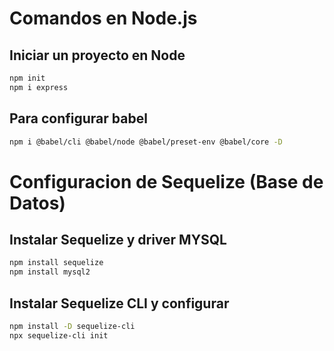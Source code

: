 # Comandos en Node.js
## Iniciar un proyecto en Node
```bash
npm init
npm i express
```

## Para configurar babel
```bash
npm i @babel/cli @babel/node @babel/preset-env @babel/core -D
```

# Configuracion de Sequelize (Base de Datos)
## Instalar Sequelize y driver MYSQL
```bash
npm install sequelize
npm install mysql2
```

## Instalar Sequelize CLI y configurar
```bash
npm install -D sequelize-cli
npx sequelize-cli init
```

